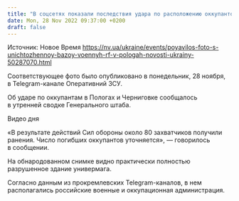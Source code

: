 ```yaml
---
title: "В соцсетях показали последствия удара по расположению оккупантов в Пологах"
date: Mon, 28 Nov 2022 09:37:00 +0200
draft: false
---
```

Источник: Новое Время https://nv.ua/ukraine/events/poyavilos-foto-s-unichtozhennoy-bazoy-voennyh-rf-v-pologah-novosti-ukrainy-50287070.html


Соответствующее фото было опубликовано в понедельник, 28 ноября, в Telegram-канале Оперативний ЗСУ.

Об ударе по оккупантам в Пологах и Черниговке сообщалось в утренней сводке Генерального штаба.

 Видео дня   

«В результате действий Сил обороны около 80 захватчиков получили ранения. Число погибших оккупантов уточняется», — говорилось в сообщении.

На обнародованном снимке видно практически полностью разрушенное здание универмага.

Согласно данным из прокремлевских Telegram-каналов, в нем располагались российские военные и оккупационная администрация.
